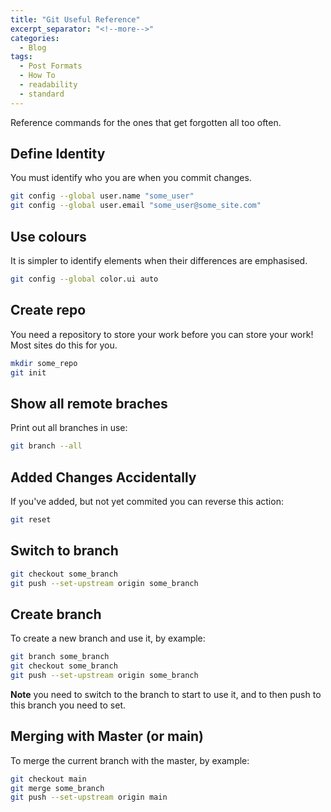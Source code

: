 ```yaml
---
title: "Git Useful Reference"
excerpt_separator: "<!--more-->"
categories:
  - Blog
tags:
  - Post Formats
  - How To
  - readability
  - standard
---
```

Reference commands for the ones that get forgotten all too often.

## Define Identity

You must identify who you are when you commit changes.

```bash
git config --global user.name "some_user"
git config --global user.email "some_user@some_site.com"
```

## Use colours

It is simpler to identify elements when their differences are emphasised.

```bash
git config --global color.ui auto
```

## Create repo

You need a repository to store your work before you can store your work!  Most sites do this for you.

```bash
mkdir some_repo
git init
```

## Show all remote braches

Print out all branches in use:

```bash
git branch --all
```

## Added Changes Accidentally

If you've added, but not yet commited you can reverse this action:

```bash
git reset
```

## Switch to branch

```bash
git checkout some_branch
git push --set-upstream origin some_branch
```

## Create branch

To create a new branch and use it, by example:

```bash
git branch some_branch
git checkout some_branch
git push --set-upstream origin some_branch
```

**Note** you need to switch to the branch to start to use it, and to then push to this branch you need to set.

## Merging with Master (or main)

To merge the current branch with the master, by example:

```bash
git checkout main
git merge some_branch
git push --set-upstream origin main
```
